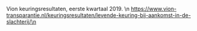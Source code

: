 Vion keuringsresultaten, eerste kwartaal 2019. \n https://www.vion-transparantie.nl/keuringsresultaten/levende-keuring-bij-aankomst-in-de-slachterij/\n
